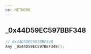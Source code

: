 ```yaml
---
ns: NETWORK
---
```

## _0x44D59EC597BBF348

```c
// 0x44D59EC597BBF348
Any _0x44D59EC597BBF348();
```

